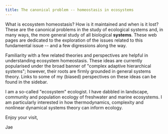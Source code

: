 ```yaml
---
title: The canonical problem -- homeostasis in ecosystems
---
```



What is ecosystem homeostasis? How is it maintained and when is it lost? These are the canonical problems in the study of ecological systems and, in many ways, the more general study of all biological **systems**. These web pages are dedicated to the exploration of the issues related to this fundamental issue -- and a few digressions along the way. 

Familiarity with a few related theories and perspectives are helpful in understanding ecosystem homeostasis. These ideas are currently popularised under the broad banner of "complex adaptive hierarchical systems"; however, their roots are firmly grounded in general systems theory. Links to some of my (biased) perspectives on these ideas can be found in the sidebar.

I am a so-called "ecosystem" ecologist.  I have dabbled in landscape, community and population ecology of freshwater and  marine ecosystems. I am particularly interested in how thermodynamics, complexity and nonlinear dynamical systems theory can inform ecology.

Enjoy your visit,

Jae

